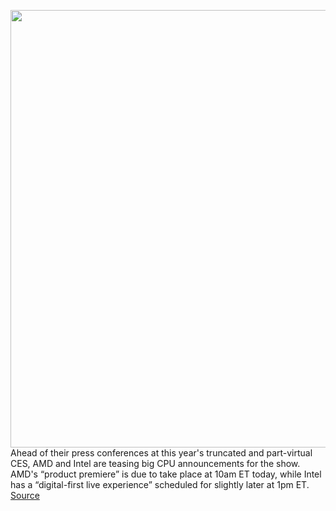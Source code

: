 <img src='https://cdn.vox-cdn.com/thumbor/XSzbIQmwT6Va0FjZKyFFZRxeplg=/0x0:2048x1366/1200x800/filters:focal(861x520:1187x846)/cdn.vox-cdn.com/uploads/chorus_image/image/70345109/image.0.jpeg' width='700px' /><br/>
Ahead of their press conferences at this year's truncated and part-virtual CES, AMD and Intel are teasing big CPU announcements for the show. AMD's “product premiere” is due to take place at 10am ET today, while Intel has a “digital-first live experience” scheduled for slightly later at 1pm ET.
<a href='https://www.theverge.com/2022/1/4/22866452/intel-amd-cpu-ces-2022-core-i9-12900ks-ryzen-processor'> Source <a/>